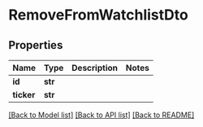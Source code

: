 # RemoveFromWatchlistDto

## Properties
Name | Type | Description | Notes
------------ | ------------- | ------------- | -------------
**id** | **str** |  | 
**ticker** | **str** |  | 

[[Back to Model list]](../README.md#documentation-for-models) [[Back to API list]](../README.md#documentation-for-api-endpoints) [[Back to README]](../README.md)

